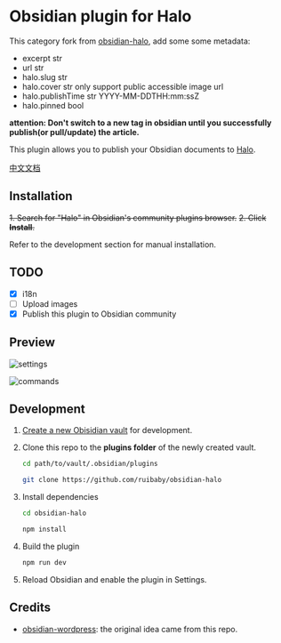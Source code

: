 # Obsidian plugin for Halo

This category fork from [obsidian-halo](https://github.com/halo-sigs/obsidian-halo), add some some metadata:
- excerpt str
- url str
- halo.slug str
- halo.cover str only support public accessible image url
- halo.publishTime str YYYY-MM-DDTHH:mm:ssZ
- halo.pinned bool

**attention: Don't switch to a new tag in obsidian until you successfully publish(or pull/update) the article.**

This plugin allows you to publish your Obsidian documents to [Halo](https://github.com/halo-dev/halo).

[中文文档](./README.zh-CN.md)

## Installation

~~1. Search for "Halo" in Obsidian's community plugins browser.~~
~~2. Click **Install**.~~

Refer to the development section for manual installation.

## TODO

- [x] i18n
- [ ] Upload images
- [x] Publish this plugin to Obsidian community

## Preview

![settings](./images/settings.png)

![commands](./images/commands.png)

## Development

1. [Create a new Obisidian vault](https://help.obsidian.md/Getting+started/Create+a+vault) for development.
2. Clone this repo to the **plugins folder** of the newly created vault.

   ```bash
   cd path/to/vault/.obsidian/plugins

   git clone https://github.com/ruibaby/obsidian-halo
   ```

3. Install dependencies

   ```bash
   cd obsidian-halo

   npm install
   ```

4. Build the plugin

   ```bash
   npm run dev
   ```

5. Reload Obsidian and enable the plugin in Settings.

## Credits

- [obsidian-wordpress](https://github.com/devbean/obsidian-wordpress): the original idea came from this repo.

